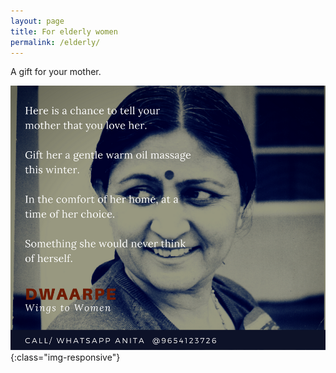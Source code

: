 ```yaml
---
layout: page
title: For elderly women
permalink: /elderly/
---
```


A gift for your mother.

![mother](/assets/ma.jpg){:class="img-responsive"}
